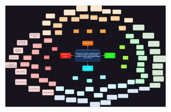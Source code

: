 ![пп1](https://github.com/sofiakorenkovska/1/blob/main/1-SoftwareRequirements%20(1)%20(1)/1-SoftwareRequirements/1.1-DeterminingConsumerNeeds/1.1.2-MaterialNeedsDetails/MindMap.jpg?raw=true)

